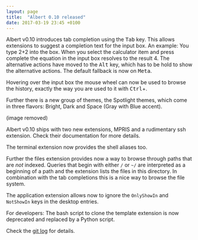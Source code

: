 ```yaml
---
layout: page
title:  "Albert 0.10 released"
date: 2017-03-19 23:45 +0100
---
```


Albert v0.10 introduces tab completion using the <kbd>Tab</kbd> key. This allows extensions to suggest a completion text for the input box. An example: You type 2+2 into the box. When you select the calculator item and press complete the equation in the input box resolves to the result 4. The alternative actions have moved to the <kbd>Alt</kbd> key, which has to be hold to show the alternative actions. The default fallback is now on <kbd>Meta</kbd>.

Hovering over the input box the mouse wheel can now be used to browse the history, exactly the way you are used to it with <kbd>Ctrl</kbd>+.

Further there is a new group of themes, the Spotlight themes, which come in three flavors: Bright, Dark and Space (Gray with Blue accent).

(image removed)

Albert v0.10 ships with two new extensions, MPRIS and a rudimentary ssh extension. Check their documentation for more details.

The terminal extension now provides the shell aliases too.

Further the files extension provides now a way to browse through paths that are _not_ indexed. Queries that begin with either `/` or `~/` are interpreted as a beginning of a path and the extension lists the files in this directory. In combination with the tab completions this is a nice way to browse the file system.

The application extension allows now to ignore the `OnlyShowIn` and `NotShowIn` keys in the desktop entries.

For developers: The bash script to clone the template extension is now deprecated and replaced by a Python script.

Check the [git log](https://github.com/albertlauncher/albert/commits/v0.10.0) for details.
